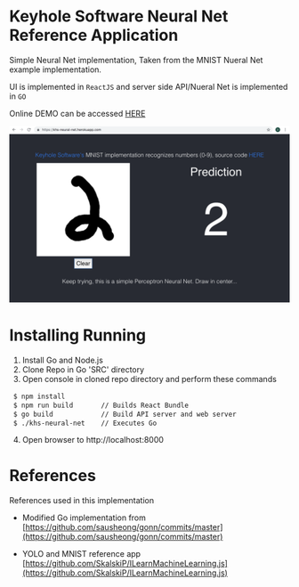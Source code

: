 # Keyhole Software Neural Net Reference Application
Simple Neural Net implementation, Taken from the MNIST Nueral Net example implementation. 

UI is implemented in `ReactJS` and server side API/Nueral Net is implemented in `GO` 

Online DEMO can be accessed [HERE](https://khs-neural-net.herokuapp.com)

![](https://github.com/in-the-keyhole/khs-neural-net/blob/master/images/neural-net.png)


# Installing Running 

1. Install Go and Node.js
2. Clone Repo in Go 'SRC' directory 
3. Open console in cloned repo directory and perform these commands 

```
 $ npm install
 $ npm run build       // Builds React Bundle 
 $ go build            // Build API server and web server
 $ ./khs-neural-net    // Executes Go 
```

4. Open browser to http://localhost:8000



# References 

References used in this implementation

* Modified Go implementation from [https://github.com/sausheong/gonn/commits/master](https://github.com/sausheong/gonn/commits/master)

* YOLO and MNIST reference app [https://github.com/SkalskiP/ILearnMachineLearning.js](https://github.com/SkalskiP/ILearnMachineLearning.js)

